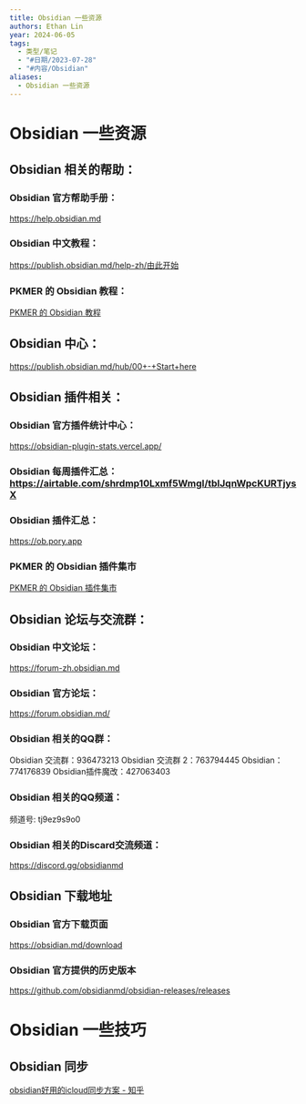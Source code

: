 ```yaml
---
title: Obsidian 一些资源
authors: Ethan Lin
year: 2024-06-05
tags:
  - 类型/笔记
  - "#日期/2023-07-28"
  - "#内容/Obsidian"
aliases:
  - Obsidian 一些资源
---
```



# Obsidian 一些资源





## Obsidian 相关的帮助：

### Obsidian 官方帮助手册：
https://help.obsidian.md

### Obsidian 中文教程：
https://publish.obsidian.md/help-zh/由此开始

### PKMER 的 Obsidian 教程：
[PKMER 的 Obsidian 教程](https://pkmer.cn/Pkmer-Docs/10-obsidian/obsidian/)


## Obsidian 中心：
https://publish.obsidian.md/hub/00+-+Start+here


## Obsidian 插件相关：

### Obsidian 官方插件统计中心：
https://obsidian-plugin-stats.vercel.app/

### Obsidian 每周插件汇总：https://airtable.com/shrdmp10Lxmf5Wmgl/tblJqnWpcKURTjysX

### Obsidian 插件汇总：
https://ob.pory.app

### PKMER 的 Obsidian 插件集市
[PKMER 的 Obsidian 插件集市](https://pkmer.cn/products/plugin/pluginMarket/)

## Obsidian 论坛与交流群：

### Obsidian 中文论坛：
https://forum-zh.obsidian.md

### Obsidian 官方论坛：
https://forum.obsidian.md/

### Obsidian 相关的QQ群：
Obsidian 交流群：936473213
Obsidian 交流群 2：763794445
Obsidian：774176839
Obsidian插件魔改：427063403

### Obsidian 相关的QQ频道：
频道号: tj9ez9s9o0

### Obsidian 相关的Discard交流频道：
https://discord.gg/obsidianmd

## Obsidian 下载地址

### Obsidian 官方下载页面
https://obsidian.md/download

### Obsidian 官方提供的历史版本
https://github.com/obsidianmd/obsidian-releases/releases





# Obsidian 一些技巧

## Obsidian 同步

[obsidian好用的icloud同步方案 - 知乎](https://zhuanlan.zhihu.com/p/459147364)

